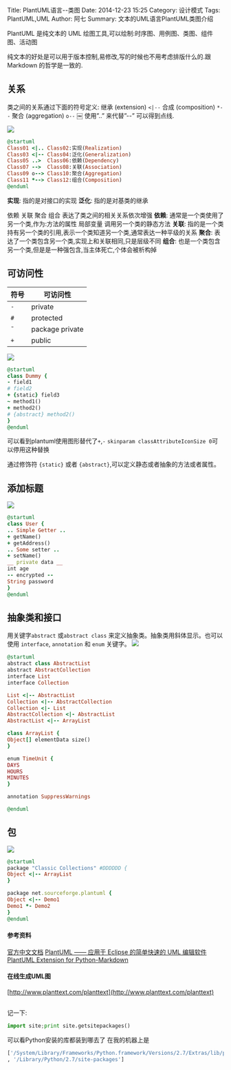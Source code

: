 Title: PlantUML语言--类图
Date: 2014-12-23 15:25
Category: 设计模式
Tags: PlantUML,UML
Author: 阿七
Summary: 文本的UML语言PlantUML类图介绍

PlantUML 是纯文本的 UML 绘图工具,可以绘制:时序图、用例图、类图、组件图、活动图

纯文本的好处是可以用于版本控制,易修改,写的时候也不用考虑排版什么的.跟 Markdown 的哲学是一致的.

## 关系

类之间的关系通过下面的符号定义:
继承 (extension) `<|--`
合成 (composition) `*--`
聚合 (aggregation) `o--`
￼
使用”..” 来代替”--” 可以得到点线. 

![](../images/plantumlyu-yan-lei-tu/relationship.svg)
```ruby
@startuml
Class01 <|.. Class02:实现(Realization)
Class03 <|-- Class04:泛化(Generalization)
Class05 ..>  Class06:依赖(Dependency)
Class07 -->  Class08:关联(Association)
Class09 o--> Class10:聚合(Aggregation)
Class11 *--> Class12:组合(Composition)
@enduml
```
**实现**: 指的是对接口的实现
**泛化**: 指的是对基类的继承

依赖 关联 聚合 组合 表达了类之间的相关关系依次增强
**依赖**: 通常是一个类使用了另一个类,作为:方法的属性 局部变量 调用另一个类的静态方法
**关联**: 指的是一个类持有另一个类的引用,表示一个类知道另一个类,通常表达一种平级的关系
**聚合**: 表达了一个类包含另一个类,实现上和关联相同,只是层级不同
**组合**: 也是一个类包含另一个类,但是是一种强包含,当主体死亡,个体会被析构掉

## 可访问性
符号 | 可访问性
----|--------
`-` | private
`#` | protected
`̃` | package private
`+` | public

![](../images/plantumlyu-yan-lei-tu/class.svg)
```ruby
@startuml
class Dummy { 
- field1 
# field2 
+ {static} field3
~ method1() 
+ method2()
# {abstract} method2()
} 
@enduml
```

可以看到plantuml使用图形替代了`+`,`-`
`skinparam classAttributeIconSize 0`可以停用这种替换

通过修饰符 `{static}` 或者 `{abstract}`,可以定义静态或者抽象的方法或者属性。

## 添加标题
![](../images/plantumlyu-yan-lei-tu/title.svg)
```ruby
@startuml
class User {
.. Simple Getter .. 
+ getName()
+ getAddress()
.. Some setter ..
+ setName()
__ private data __ 
int age
-- encrypted -- 
String password
}
@enduml
```
## 抽象类和接口
用关键字`abstract` 或`abstract class` 来定义抽象类。抽象类用斜体显示。也可以使用 `interface`, `annotation` 和 `enum` 关键字。
![](../images/plantumlyu-yan-lei-tu/abstractclass.svg)
```ruby
@startuml
abstract class AbstractList 
abstract AbstractCollection 
interface List
interface Collection

List <|-- AbstractList
Collection <|-- AbstractCollection
Collection <|- List 
AbstractCollection <|- AbstractList 
AbstractList <|-- ArrayList

class ArrayList { 
Object[] elementData size()
}

enum TimeUnit { 
DAYS
HOURS
MINUTES
}

annotation SuppressWarnings 

@enduml
```

## 包
![](../images/plantumlyu-yan-lei-tu/package.svg)
```ruby
@startuml
package "Classic Collections" #DDDDDD { 
Object <|-- ArrayList
}

package net.sourceforge.plantuml { 
Object <|-- Demo1
Demo1 *- Demo2
}
@enduml
```
#### 参考资料
[官方中文文档](http://translate.plantuml.com/zh/PlantUML_Language_Reference_Guide_ZH.pdf)
[PlantUML —— 应用于 Eclipse 的简单快速的 UML 编辑软件](http://www.ibm.com/developerworks/cn/opensource/os-cn-ecl-plantuml/)
[PlantUML Extension for Python-Markdown](https://github.com/mikitex70/plantuml-markdown)
#### 在线生成UML图
[http://www.planttext.com/planttext](http://www.planttext.com/planttext)

##
记一下:
```python
import site;print site.getsitepackages()
```
可以看Python安装的库都装到哪去了
在我的机器上是
```python
['/System/Library/Frameworks/Python.framework/Versions/2.7/Extras/lib/python'
, '/Library/Python/2.7/site-packages']
```
